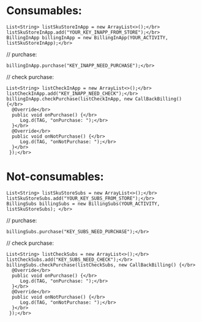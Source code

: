 # Consumables:
    List<String> listSkuStoreInApp = new ArrayList<>();</br>
    listSkuStoreInApp.add("YOUR_KEY_INAPP_FROM_STORE");</br>
    BillingInApp billingInApp = new BillingInApp(YOUR_ACTIVITY, listSkuStoreInApp);</br>
  // purchase:</br>
  
    billingInApp.purchase("KEY_INAPP_NEED_PURCHASE");</br>
  // check purchase:</br>

    List<String> listCheckInApp = new ArrayList<>();</br>
    listCheckInApp.add("KEY_INAPP_NEED_CHECK");</br>
    billingInApp.checkPurchase(listCheckInApp, new CallBackBilling() {</br>
      @Override</br>
      public void onPurchase() {</br>
         Log.d(TAG, "onPurchase: ");</br>
      }</br>
      @Override</br>
      public void onNotPurchase() {</br>
         Log.d(TAG, "onNotPurchase: ");</br>
      }</br>
     });</br>
  
# Not-consumables:
    List<String> listSkuStoreSubs = new ArrayList<>();</br>
    listSkuStoreSubs.add("YOUR_KEY_SUBS_FROM_STORE");</br>
    BillingSubs billingSubs = new BillingSubs(YOUR_ACTIVITY, listSkuStoreSubs); </br>
  // purchase:</br>
  
    billingSubs.purchase("KEY_SUBS_NEED_PURCHASE");</br>
  // check purchase:</br>
  
    List<String> listCheckSubs = new ArrayList<>();</br>
    listCheckSubs.add("KEY_SUBS_NEED_CHECK");</br>
    billingSubs.checkPurchase(listCheckSubs, new CallBackBilling() {</br>
      @Override</br>
      public void onPurchase() {</br>
         Log.d(TAG, "onPurchase: ");</br>
      }</br>
      @Override</br>
      public void onNotPurchase() {</br>
         Log.d(TAG, "onNotPurchase: ");</br>
      }</br>
     });</br>
